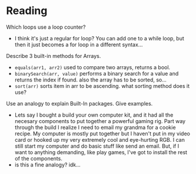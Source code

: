 # Reading

Which loops use a loop counter?

- I think it's just a regular for loop? You can add one to a while loop, but then it just becomes a for loop in a different syntax...

Describe 3 built-in methods for Arrays.

- `equals(arr1, arr2)` used to compare two arrays, returns a bool.
- `binarySearch(arr, value)` performs a binary search for a value and returns the index if found. also the array has to be sorted, so...
- `sort(arr)` sorts item in arr to be ascending. what sorting method does it use?

Use an analogy to explain Built-In packages. Give examples.

- Lets say I bought a build your own computer kit, and it had all the necesary components to put together a powerful gaming rig. Part way through the build I realize I need to email my grandma for a cookie recipe. My computer is mostly put together but I haven't put in my video card or hooked up my very extremely cool and eye-hurting RGB. I can still start my computer and do basic stuff like send an email. But, if I want to anything demanding, like play games, I've got to install the rest of the components.
- is this a fine analogy? idk...
